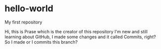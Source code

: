 # hello-world
My first repository

Hi, this is Prase which is the creator of this repository
I'm new and still learning about GitHub, I made some changes and it called Commits, right?
So I made or I commits this branch?
